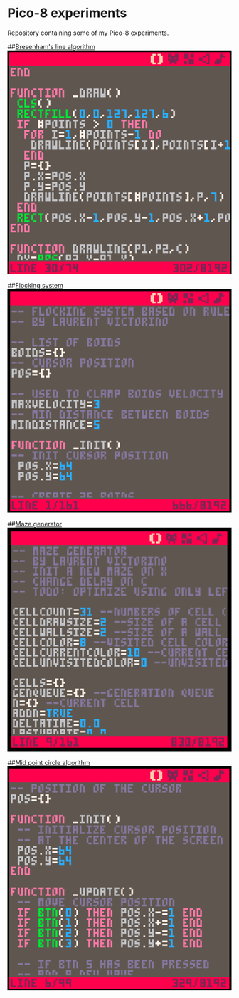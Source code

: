 
# Pico-8 experiments
Repository containing some of my Pico-8 experiments.

##[Bresenham's line algorithm](bresenham.p8)
![Bresenham](imgs/bresenham.gif)

##[Flocking system](flock.p8)
![Flock](imgs/flock.gif)

##[Maze generator](mazegen.p8)
![MazeGen](imgs/mazegen.gif)

##[Mid point circle algorithm](midpointcircle.p8)
![Mid point](imgs/midpointcircle.gif)
